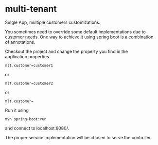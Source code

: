 # multi-tenant
Single App, multiple customers customizations.

You sometimes need to override some default implementations due to customer needs. One way to achieve it using spring boot is a combination of annotations.

Checkout the project and change the property you find in the application.properties.

```
mlt.customer=customer1
```
or 

```
mlt.customer=customer2
```
or
```
mlt.customer=
```
Run it using 
```
mvn spring-boot:run
```
and connect to localhost:8080/.

The proper service implementation will be chosen to serve the controller. 
